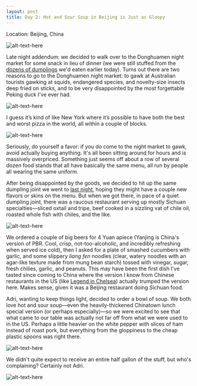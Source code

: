 ```yaml
---
layout: post
title: Day 2: Hot and Sour Soup in Beijing is Just as Gloopy 
---
```


Location: Beijing, China

![alt-text-here](http://kenjilopezalt.github.io/images/20140618-beijing-hutong-steamed-bun-dumpling-pig-/20140618-beijing-hutong-steamed-bun-dumpling-pig-27.jpg "night market")

Late night addendum: we decided to walk over to the Donghuamen night market for some snack in lieu of dinner (we were still stuffed from the <a href=“http://kenjilopezalt.github.io/2014/06/18/so-many-dumplings-beijing/“>dozens of dumplings</a> we'd eaten earlier today). Turns out there are two reasons to go to the Donghuamen night market: to gawk at Australian tourists gawking at squids, endangered species, and novelty-size insects deep fried on sticks, and to be very disappointed by the most forgettable Peking duck I've ever had.

![alt-text-here](http://kenjilopezalt.github.io/images/20140618-beijing-hutong-steamed-bun-dumpling-pig-/20140618-beijing-hutong-steamed-bun-dumpling-pig-28.jpg "night market 2")

I guess it’s kind of like New York where it’s possible to have both the best and worst pizza in the world, all within a couple of blocks.

![alt-text-here](http://kenjilopezalt.github.io/images/20140618-beijing-hutong-steamed-bun-dumpling-pig-/20140618-beijing-hutong-steamed-bun-dumpling-pig-29.jpg "night market 3")

Seriously, do yourself a favor: if you do come to the night market to gawk, avoid actually buying anything. It's all been sitting around for hours and is massively overpriced. Something just seems off about a row of several dozen food stands that all have basically the same menu, all run by people all wearing the same uniform.

After being disappointed by the goods, we decided to hit up the same dumpling joint we went to <a href=“http://kenjilopezalt.github.io/2014/06/17/Beijing-bound/“>last night</a>, hoping they might have a couple new flavors or skins on the menu. But when we got there, in pace of a quiet dumpling joint, there was a raucous restaurant serving up mostly Sichuan specialties&mdash;sliced oxtail and tripe, beef cooked in a sizzling vat of chile oil, roasted whole fish with chiles, and the like.

![alt-text-here](http://kenjilopezalt.github.io/images/20140618-beijing-hutong-steamed-bun-dumpling-pig-/20140618-beijing-hutong-steamed-bun-dumpling-pig-30.jpg "bean jelly noodles")

We ordered a couple of big beers for 4 Yuan apiece (Yanjing is China's version of PBR. Cool, crisp, not-too-alcoholic, and incredibly refreshing when served ice cold), then I asked for a plate of smashed cucumbers with garlic, and some slippery <em>liang fen</em> noodles (clear, watery noodles with an agar-like texture made from mung bean starch) tossed with vinegar, sugar, fresh chilies, garlic, and peanuts. This may have been the first dish I've tasted since coming to China where the version I know from Chinese restaurants in the US (like <a href="http://newyork.seriouseats.com/2011/11/legend-best-sichuan-in-manhattan-nyc-chinese-chelsea-slideshow.html#show-199829">Legend in Chelsea</a>) actually trumped the version here. Makes sense, given it was a Beijing restaurant doing Sichuan food.

Adri, wanting to keep things light, decided to order a bowl of soup. We both love hot and sour soup&mdash;even the heavily-thickened Chinatown lunch special version (or perhaps especially)&mdash;so we were excited to see that what came to our table was actually not far off from what we were used to in the US. Perhaps a little heavier on the white pepper with slices of ham instead of roast pork, but everything from the gloppiness to the cheap plastic spoons was right there.

![alt-text-here](http://kenjilopezalt.github.io/images/20140618-beijing-hutong-steamed-bun-dumpling-pig-/20140618-beijing-hutong-steamed-bun-dumpling-pig-32.jpg "Hot and sour")

We didn't quite expect to receive an entire half gallon of the stuff, but who's complaining? Certainly not Adri.

![alt-text-here](http://kenjilopezalt.github.io/images/20140618-beijing-hutong-steamed-bun-dumpling-pig-/20140618-beijing-hutong-steamed-bun-dumpling-pig-31.jpg "Lot’s o’ soup")